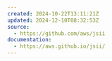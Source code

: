 ```yaml
---
created: 2024-10-22T13:11:21Z
updated: 2024-12-10T08:32:53Z
source:
  - https://github.com/aws/jsii
documentation:
  - https://aws.github.io/jsii/
---
```


